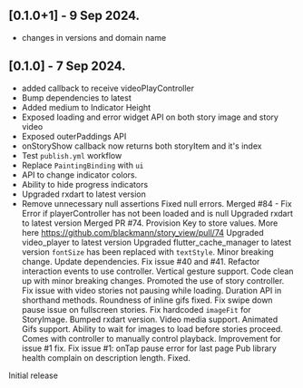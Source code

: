 ## [0.1.0+1] - 9 Sep 2024.
- changes in versions and domain name
## [0.1.0] - 7 Sep 2024.
- added callback to receive videoPlayController
- Bump dependencies to latest
- Added medium to Indicator Height
- Exposed loading and error widget API on both story image and story video
- Exposed outerPaddings API
- onStoryShow callback now returns both storyItem and it's index
- Test `publish.yml` workflow
- Replace `PaintingBinding` with `ui`
- API to change indicator colors.
- Ability to hide progress indicators
- Upgraded rxdart to latest version
- Remove unnecessary null assertions
Fixed null errors.
Merged #84 - Fix Error if playerController has not been loaded and is null
Upgraded rxdart to latest version
Merged PR #74. Provision Key to store values. More here https://github.com/blackmann/story_view/pull/74
Upgraded video_player to latest version
Upgraded flutter_cache_manager to latest version
`fontSize` has been replaced with `textStyle`. Minor breaking change.
Update dependencies.
Fix issue #40 and #41. Refactor interaction events to use controller.
Vertical gesture support. Code clean up with minor breaking changes. Promoted the use of story controller.
Fix issue with video stories not pausing while loading.
Duration API in shorthand methods. Roundness of inline gifs fixed.
Fix swipe down pause issue on fullscreen stories.
Fix hardcoded `imageFit` for StoryImage.
Bumped rxdart version.
Video media support.
Animated Gifs support.
Ability to wait for images to load before stories proceed.
Comes with controller to manually control playback.
Improvement for issue #1 fix.
Fix issue #1: onTap pause error for last page
Pub library health complain on description length. Fixed.

Initial release
